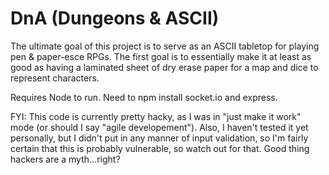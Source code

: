 DnA (Dungeons & ASCII)
=======

The ultimate goal of this project is to serve as an ASCII tabletop for playing pen & paper-esce RPGs.  The first goal is to essentially make it at least as good as having a laminated sheet of dry erase paper for a map and dice to represent characters.

Requires Node to run.
  Need to npm install socket.io and express.
  
FYI: This code is currently pretty hacky, as I was in "just make it work" mode (or should I say "agile developement").  Also, I haven't tested it yet personally, but I didn't put in any manner of input validation, so I'm fairly certain that this is probably vulnerable, so watch out for that.  Good thing hackers are a myth...right?
